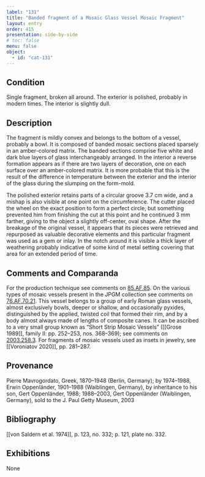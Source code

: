 ```yaml
---
label: "131"
title: "Banded fragment of a Mosaic Glass Vessel Mosaic Fragment"
layout: entry
order: 415
presentation: side-by-side
# toc: false
menu: false
object:
  - id: "cat-131"
---
```


## Condition

Single fragment, broken all around. The exterior is polished, probably in modern times. The interior is slightly dull.

## Description

The fragment is mildly convex and belongs to the bottom of a vessel, probably a bowl. It is composed of banded mosaic sections placed sparsely in an amber-colored matrix. The banded sections comprise five white and dark blue layers of glass interchangeably arranged. In the interior a reverse formation appears as if there are two layers of decoration, one on each surface over an amber-colored matrix. It is more probable that this is the result of the difference in temperature between the exterior and the interior of the glass during the slumping on the form-mold.

The polished exterior retains parts of a circular groove 3.7 cm wide, and a mishap is also visible at one point on the circumference. The cutter placed the wheel on the exact position to form a perfect circle, but something prevented him from finishing the cut at this point and he continued 3 mm farther, giving to the object a slightly off-center, oval shape. After the breakage of the original vessel, it appears that its pieces were retrieved and repurposed as valuable decorative elements and this particular fragment was used as a gem or inlay. In the notch around it is visible a thick layer of weathering probably indicative of some kind of metal setting covering that area for an extended period of time.

## Comments and Comparanda

For the production technique see comments on [85.AF.85](#num). On the various types of mosaic vessels present in the JPGM collection see comments on [76.AF.70.21](#num). This vessel belongs to a group of early Roman glass vessels, almost exclusively bowls, deeper or shallow, and occasionally pyxides, distinguished by the applied, twisted coil that formed their rim, and by a body almost always made of lengths of composite canes. It can be ascribed to a very small group known as “Short Strip Mosaic Vessels” ([[Grose 1989]], family II: pp. 252–253, nos. 368–369); see comments on [2003.258.3](#num). For fragments of mosaic vessels used as insets in jewelry, see [[Voroniatov 2020]], pp. 281–287.

## Provenance

Pierre Mavrogordato, Greek, 1870–1948 (Berlin, Germany); by 1974–1988, Erwin Oppenländer, 1901–1988 (Waiblingen, Germany), by inheritance to his son, Gert Oppenländer, 1988; 1988–2003, Gert Oppenländer (Waiblingen, Germany), sold to the J. Paul Getty Museum, 2003

## Bibliography

[[von Saldern et al. 1974]], p. 123, no. 332; p. 121, plate no. 332.

## Exhibitions

None